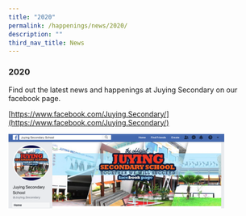 ```yaml
---
title: "2020"
permalink: /happenings/news/2020/
description: ""
third_nav_title: News
---
```

### **2020**

Find out the latest news and happenings at Juying Secondary on our facebook page.  
  
[https://www.facebook.com/Juying.Secondary/](https://www.facebook.com/Juying.Secondary/)

<img src="/images/fb%20page%20jy.png" style="width:85%">
